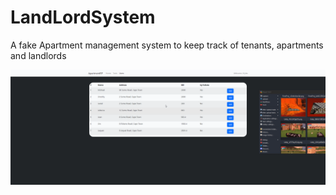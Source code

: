 # LandLordSystem

A fake Apartment management system to keep track of tenants, apartments and landlords

![](https://github.com/myleslouw/LandLordSystem/blob/master/ppBEZatiCA.gif)
